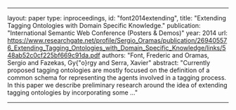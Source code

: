 
---
layout: paper
type: inproceedings,
id: "font2014extending",
title: "Extending Tagging Ontologies with Domain Specific Knowledge."
publication: "International Semantic Web Conference (Posters \& Demos)"
year: 2014
url: https://www.researchgate.net/profile/Sergio_Oramas/publication/269405576_Extending_Tagging_Ontologies_with_Domain_Specific_Knowledge/links/548ab52c0cf225bf669c91da.pdf
authors: "Font, Frederic and Oramas, Sergio and Fazekas, Gy{\"o}rgy and Serra, Xavier"
abstract: "Currently proposed tagging ontologies are mostly focused on the definition of a common schema for representing the agents involved in a tagging process. In this paper we describe preliminary research around the idea of extending tagging ontologies by incorporating some …"

---
